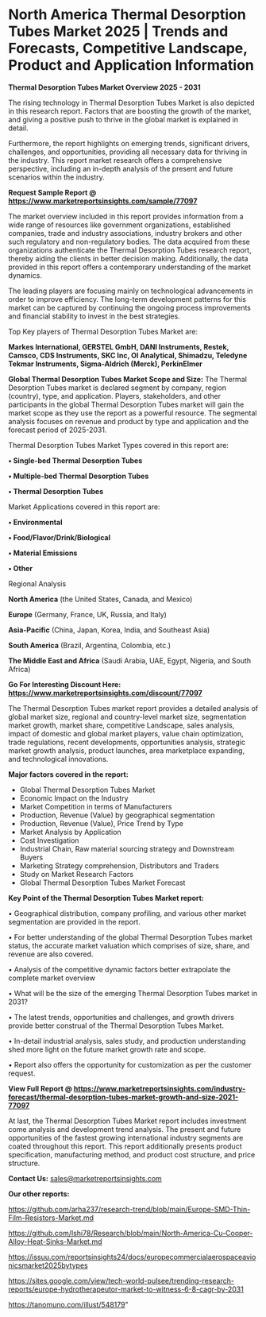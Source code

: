 # North America Thermal Desorption Tubes Market 2025 | Trends and Forecasts, Competitive Landscape, Product and Application Information

<Strong> Thermal Desorption Tubes Market Overview 2025 - 2031</strong>

The rising technology in Thermal Desorption Tubes Market is also depicted in this research report. Factors that are boosting the growth of the market, and giving a positive push to thrive in the global market is explained in detail.

Furthermore, the report highlights on emerging trends, significant drivers, challenges, and opportunities, providing all necessary data for thriving in the industry. This report market research offers a comprehensive perspective, including an in-depth analysis of the present and future scenarios within the industry.

<strong>Request Sample Report @ <a href=https://www.marketreportsinsights.com/sample/77097>https://www.marketreportsinsights.com/sample/77097</a></strong>

The market overview included in this report provides information from a wide range of resources like government organizations, established companies, trade and industry associations, industry brokers and other such regulatory and non-regulatory bodies. The data acquired from these organizations authenticate the Thermal Desorption Tubes research report, thereby aiding the clients in better decision making. Additionally, the data provided in this report offers a contemporary understanding of the market dynamics.

The leading players are focusing mainly on technological advancements in order to improve efficiency. The long-term development patterns for this market can be captured by continuing the ongoing process improvements and financial stability to invest in the best strategies.

Top Key players of Thermal Desorption Tubes Market are:

<strong>Markes International, GERSTEL GmbH, DANI Instruments, Restek, Camsco, CDS Instruments, SKC Inc, OI Analytical, Shimadzu, Teledyne Tekmar Instruments, Sigma-Aldrich (Merck), PerkinElmer</strong>

<strong><b>Global Thermal Desorption Tubes Market Scope and Size:</b></strong>
The Thermal Desorption Tubes market is declared segment by company, region (country), type, and application. Players, stakeholders, and other participants in the global Thermal Desorption Tubes market will gain the market scope as they use the report as a powerful resource. The segmental analysis focuses on revenue and product by type and application and the forecast period of 2025-2031.

Thermal Desorption Tubes Market Types covered in this report are:

<strong>• Single-bed Thermal Desorption Tubes

• Multiple-bed Thermal Desorption Tubes

• Thermal Desorption Tubes</strong>

Market Applications covered in this report are:

<strong>• Environmental

• Food/Flavor/Drink/Biological

• Material Emissions

• Other</strong> 

Regional Analysis

<strong>North America</strong> (the United States, Canada, and Mexico)

<strong>Europe</strong> (Germany, France, UK, Russia, and Italy)

<strong>Asia-Pacific</strong> (China, Japan, Korea, India, and Southeast Asia)

<strong>South America</strong> (Brazil, Argentina, Colombia, etc.)

<strong>The Middle East and Africa</strong> (Saudi Arabia, UAE, Egypt, Nigeria, and South Africa)

<strong>Go For Interesting Discount Here: <a href=https://www.marketreportsinsights.com/discount/77097>https://www.marketreportsinsights.com/discount/77097</a></strong>

The Thermal Desorption Tubes market report provides a detailed analysis of global market size, regional and country-level market size, segmentation market growth, market share, competitive Landscape, sales analysis, impact of domestic and global market players, value chain optimization, trade regulations, recent developments, opportunities analysis, strategic market growth analysis, product launches, area marketplace expanding, and technological innovations.

<strong><b>Major factors covered in the report:</b></strong>
<ul>
  <li>Global Thermal Desorption Tubes Market </li>
  <li>Economic Impact on the Industry</li>
  <li>Market Competition in terms of Manufacturers</li>
  <li>Production, Revenue (Value) by geographical segmentation</li>
  <li>Production, Revenue (Value), Price Trend by Type</li>
  <li>Market Analysis by Application</li>
  <li>Cost Investigation</li>
  <li>Industrial Chain, Raw material sourcing strategy and Downstream Buyers</li>
  <li>Marketing Strategy comprehension, Distributors and Traders</li>
  <li>Study on Market Research Factors</li>
  <li>Global Thermal Desorption Tubes Market Forecast</li>
</ul>

<strong><b>Key Point of the Thermal Desorption Tubes Market report:</b></strong>

• Geographical distribution, company profiling, and various other market segmentation are provided in the report.

• For better understanding of the global Thermal Desorption Tubes market status, the accurate market valuation which comprises of size, share, and revenue are also covered.

• Analysis of the competitive dynamic factors better extrapolate the complete market overview

• What will be the size of the emerging Thermal Desorption Tubes market in 2031?

• The latest trends, opportunities and challenges, and growth drivers provide better construal of the Thermal Desorption Tubes Market.

• In-detail industrial analysis, sales study, and production understanding shed more light on the future market growth rate and scope.

• Report also offers the opportunity for customization as per the customer request.

<strong><b>View Full Report @ <a href=https://www.marketreportsinsights.com/industry-forecast/thermal-desorption-tubes-market-growth-and-size-2021-77097>https://www.marketreportsinsights.com/industry-forecast/thermal-desorption-tubes-market-growth-and-size-2021-77097</a></b></strong>


At last, the Thermal Desorption Tubes Market report includes investment come analysis and development trend analysis. The present and future opportunities of the fastest growing international industry segments are coated throughout this report. This report additionally presents product specification, manufacturing method, and product cost structure, and price structure.

<strong>Contact Us:</strong>
sales@marketreportsinsights.com

<strong>Our other reports:</strong>

<a href=https://github.com/arha237/research-trend/blob/main/Europe-SMD-Thin-Film-Resistors-Market.md>https://github.com/arha237/research-trend/blob/main/Europe-SMD-Thin-Film-Resistors-Market.md</a>

<a href=https://github.com/Ishi78/Research/blob/main/North-America-Cu-Cooper-Alloy-Heat-Sinks-Market.md>https://github.com/Ishi78/Research/blob/main/North-America-Cu-Cooper-Alloy-Heat-Sinks-Market.md</a>

<a href=https://issuu.com/reportsinsights24/docs/europecommercialaerospaceavionicsmarket2025bytypes>https://issuu.com/reportsinsights24/docs/europecommercialaerospaceavionicsmarket2025bytypes</a>

<a href=https://sites.google.com/view/tech-world-pulsee/trending-research-reports/europe-hydrotherapeutor-market-to-witness-6-8-cagr-by-2031>https://sites.google.com/view/tech-world-pulsee/trending-research-reports/europe-hydrotherapeutor-market-to-witness-6-8-cagr-by-2031</a>

<a href=https://tanomuno.com/illust/548179>https://tanomuno.com/illust/548179</a>"
